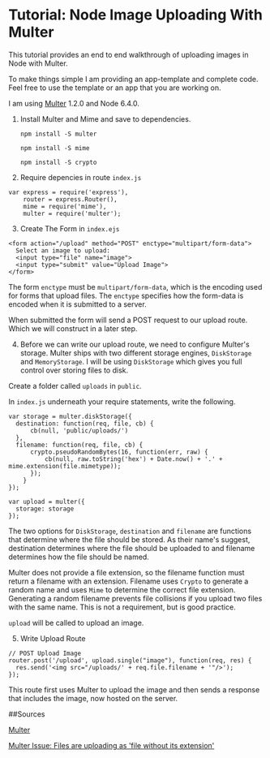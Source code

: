 # Tutorial: Node Image Uploading With Multer

This tutorial provides an end to end walkthrough of uploading images in Node with Multer.

To make things simple I am providing an app-template and complete code.
Feel free to use the template or an app that you are working on.

I am  using [Multer](https://github.com/expressjs/multer) 1.2.0 and Node 6.4.0.

1. Install Multer and Mime and save to dependencies.

   `npm install -S multer`

   `npm install -S mime`

   `npm install -S crypto`

2. Require depencies in route `index.js`

````
var express = require('express'),
    router = express.Router(),
    mime = require('mime'),
    multer = require('multer');
````   

3. Create The Form in `index.ejs`

````
<form action="/upload" method="POST" enctype="multipart/form-data">
  Select an image to upload:
  <input type="file" name="image">
  <input type="submit" value="Upload Image">
</form>
````
The form `enctype` must be `multipart/form-data`, which is the encoding used for forms that upload files. The `enctype` specifies how the form-data is encoded when it is submitted to a server.

When submitted the form will send a POST request to our upload route. Which we will construct in a later step.

4. Before we can write our upload route, we need to configure Multer's storage. Multer ships with two different storage engines, `DiskStorage` and `MemoryStorage`. I will be using `DiskStorage` which gives you full control over storing files to disk.

Create a folder called `uploads` in `public`.

In `index.js` underneath your require statements, write the following.

````
var storage = multer.diskStorage({
  destination: function(req, file, cb) {
      cb(null, 'public/uploads/')
  },
  filename: function(req, file, cb) {
      crypto.pseudoRandomBytes(16, function(err, raw) {
          cb(null, raw.toString('hex') + Date.now() + '.' + mime.extension(file.mimetype));
      });
    }
});

var upload = multer({
  storage: storage
});
````

The two options for `DiskStorage`, `destination` and `filename` are functions that determine where the file should be stored. As their name's suggest, destination determines where the file should be uploaded to and filename determines how the file should be named.

Multer does not provide a file extension, so the filename function must return a filename with an extension. Filename uses `Crypto` to generate a random name and uses `Mime` to determine the correct file extension. Generating a random filename prevents file collisions if you upload two files with the same name. This is not a requirement, but is good practice.

`upload` will be called to upload an image.  

5. Write Upload Route

````
// POST Upload Image
router.post('/upload', upload.single("image"), function(req, res) {
  res.send('<img src="/uploads/' + req.file.filename + '"/>');
});
````
This route first uses Multer to upload the image and then sends a response that includes the image, now hosted on the server.

##Sources

[Multer](https://github.com/expressjs/multer)

[Multer Issue: Files are uploading as 'file without its extension'](https://github.com/expressjs/multer/issues/170)
